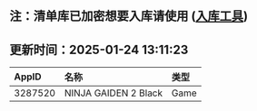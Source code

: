 ## 注：清单库已加密想要入库请使用 ([入库工具](https://github.com/BlankTMing/ManifestAutoUpdate/releases))

## 更新时间：2025-01-24 13:11:23
| AppID | 名称 | 类型  |
| :-------------------- | :----------------------------- | :----------- |
| 3287520 | NINJA GAIDEN 2 Black| Game |
